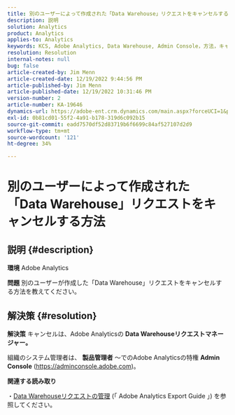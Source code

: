 ```yaml
---
title: 別のユーザーによって作成された「Data Warehouse」リクエストをキャンセルする方法
description: 説明
solution: Analytics
product: Analytics
applies-to: Analytics
keywords: KCS, Adobe Analytics, Data Warehouse, Admin Console，方法，キャンセル，リクエスト，別のユーザー，Data Warehouseリクエストマネージャー
resolution: Resolution
internal-notes: null
bug: false
article-created-by: Jim Menn
article-created-date: 12/19/2022 9:44:56 PM
article-published-by: Jim Menn
article-published-date: 12/19/2022 10:31:46 PM
version-number: 2
article-number: KA-19646
dynamics-url: https://adobe-ent.crm.dynamics.com/main.aspx?forceUCI=1&pagetype=entityrecord&etn=knowledgearticle&id=475e715c-e67f-ed11-81ac-6045bd006704
exl-id: 0b81cd01-55f2-4a91-b178-319d6c092b15
source-git-commit: eadd7570df52d83719b6f6699c84af527107d2d9
workflow-type: tm+mt
source-wordcount: '121'
ht-degree: 34%

---
```


# 別のユーザーによって作成された「Data Warehouse」リクエストをキャンセルする方法

## 説明 {#description}


<b>環境</b>
Adobe Analytics

<b>問題</b>
別のユーザーが作成した「Data Warehouse」リクエストをキャンセルする方法を教えてください。


## 解決策 {#resolution}


<b>解決策</b>
キャンセルは、Adobe Analyticsの <b>Data Warehouseリクエストマネージャー。</b>

組織のシステム管理者は、 <b>製品管理者</b> ～でのAdobe Analyticsの特権 <b>Admin Console</b> (https://adminconsole.adobe.com)。

<b>関連する読み取り</b>

・[Data Warehouseリクエストの管理](https://experienceleague.adobe.com/docs/analytics/export/data-warehouse/data-warehouse-requests-manage.html?lang=ja) (「 Adobe Analytics Export Guide 」) を参照してください。
